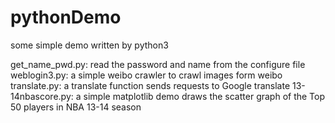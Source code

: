 pythonDemo
==========

some simple demo written by python3

get_name_pwd.py: read the password and name from the configure file
weblogin3.py: a simple weibo crawler to crawl images form weibo
translate.py: a translate function sends requests to Google translate
13-14nbascore.py: a simple matplotlib demo draws the scatter graph of the Top 50 players in NBA 13-14 season 
